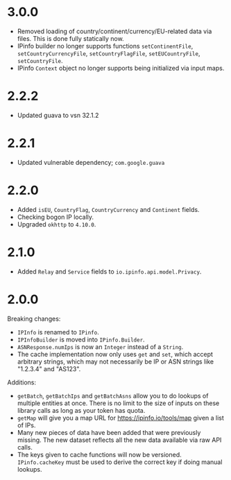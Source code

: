 # 3.0.0

- Removed loading of country/continent/currency/EU-related data via files. This
  is done fully statically now.
- IPinfo builder no longer supports functions `setContinentFile`,
  `setCountryCurrencyFile`, `setCountryFlagFile`, `setEUCountryFile`,
  `setCountryFile`.
- IPinfo `Context` object no longer supports being initialized via input maps.

# 2.2.2

- Updated guava to vsn 32.1.2

# 2.2.1

- Updated vulnerable dependency; `com.google.guava`

# 2.2.0

- Added `isEU`, `CountryFlag`, `CountryCurrency` and `Continent` fields.
- Checking bogon IP locally.
- Upgraded `okhttp` to `4.10.0`.

# 2.1.0

- Added `Relay` and `Service` fields to `io.ipinfo.api.model.Privacy`.

# 2.0.0

Breaking changes:

- `IPInfo` is renamed to `IPinfo`.
- `IPInfoBuilder` is moved into `IPinfo.Builder`.
- `ASNResponse.numIps` is now an `Integer` instead of a `String`.
- The cache implementation now only uses `get` and `set`, which accept
  arbitrary strings, which may not necessarily be IP or ASN strings like
  "1.2.3.4" and "AS123".

Additions:

- `getBatch`, `getBatchIps` and `getBatchAsns` allow you to do lookups of
  multiple entities at once. There is no limit to the size of inputs on these
  library calls as long as your token has quota.
- `getMap` will give you a map URL for https://ipinfo.io/tools/map given a list
  of IPs.
- Many new pieces of data have been added that were previously missing. The new
  dataset reflects all the new data available via raw API calls.
- The keys given to cache functions will now be versioned. `IPinfo.cacheKey`
  must be used to derive the correct key if doing manual lookups.
